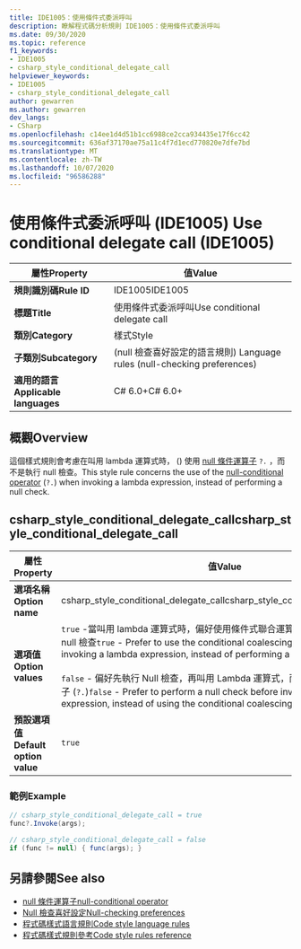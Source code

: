 ```yaml
---
title: IDE1005：使用條件式委派呼叫
description: 瞭解程式碼分析規則 IDE1005：使用條件式委派呼叫
ms.date: 09/30/2020
ms.topic: reference
f1_keywords:
- IDE1005
- csharp_style_conditional_delegate_call
helpviewer_keywords:
- IDE1005
- csharp_style_conditional_delegate_call
author: gewarren
ms.author: gewarren
dev_langs:
- CSharp
ms.openlocfilehash: c14ee1d4d51b1cc6988ce2cca934435e17f6cc42
ms.sourcegitcommit: 636af37170ae75a11c4f7d1ecd770820e7dfe7bd
ms.translationtype: MT
ms.contentlocale: zh-TW
ms.lasthandoff: 10/07/2020
ms.locfileid: "96586288"
---
```

# <a name="use-conditional-delegate-call-ide1005"></a><span data-ttu-id="da3d7-103">使用條件式委派呼叫 (IDE1005) </span><span class="sxs-lookup"><span data-stu-id="da3d7-103">Use conditional delegate call (IDE1005)</span></span>

|<span data-ttu-id="da3d7-104">屬性</span><span class="sxs-lookup"><span data-stu-id="da3d7-104">Property</span></span>|<span data-ttu-id="da3d7-105">值</span><span class="sxs-lookup"><span data-stu-id="da3d7-105">Value</span></span>|
|-|-|
| <span data-ttu-id="da3d7-106">**規則識別碼**</span><span class="sxs-lookup"><span data-stu-id="da3d7-106">**Rule ID**</span></span> | <span data-ttu-id="da3d7-107">IDE1005</span><span class="sxs-lookup"><span data-stu-id="da3d7-107">IDE1005</span></span> |
| <span data-ttu-id="da3d7-108">**標題**</span><span class="sxs-lookup"><span data-stu-id="da3d7-108">**Title**</span></span> | <span data-ttu-id="da3d7-109">使用條件式委派呼叫</span><span class="sxs-lookup"><span data-stu-id="da3d7-109">Use conditional delegate call</span></span> |
| <span data-ttu-id="da3d7-110">**類別**</span><span class="sxs-lookup"><span data-stu-id="da3d7-110">**Category**</span></span> | <span data-ttu-id="da3d7-111">樣式</span><span class="sxs-lookup"><span data-stu-id="da3d7-111">Style</span></span> |
| <span data-ttu-id="da3d7-112">**子類別**</span><span class="sxs-lookup"><span data-stu-id="da3d7-112">**Subcategory**</span></span> | <span data-ttu-id="da3d7-113"> (null 檢查喜好設定的語言規則) </span><span class="sxs-lookup"><span data-stu-id="da3d7-113">Language rules (null-checking preferences)</span></span> |
| <span data-ttu-id="da3d7-114">**適用的語言**</span><span class="sxs-lookup"><span data-stu-id="da3d7-114">**Applicable languages**</span></span> | <span data-ttu-id="da3d7-115">C# 6.0+</span><span class="sxs-lookup"><span data-stu-id="da3d7-115">C# 6.0+</span></span> |

## <a name="overview"></a><span data-ttu-id="da3d7-116">概觀</span><span class="sxs-lookup"><span data-stu-id="da3d7-116">Overview</span></span>

<span data-ttu-id="da3d7-117">這個樣式規則會考慮在叫用 lambda 運算式時， () 使用 [null 條件運算子](../../../csharp/language-reference/operators/member-access-operators.md#null-conditional-operators--and-) `?.` ，而不是執行 null 檢查。</span><span class="sxs-lookup"><span data-stu-id="da3d7-117">This style rule concerns the use of the [null-conditional operator](../../../csharp/language-reference/operators/member-access-operators.md#null-conditional-operators--and-) (`?.`) when invoking a lambda expression, instead of performing a null check.</span></span>

## <a name="csharp_style_conditional_delegate_call"></a><span data-ttu-id="da3d7-118">csharp_style_conditional_delegate_call</span><span class="sxs-lookup"><span data-stu-id="da3d7-118">csharp_style_conditional_delegate_call</span></span>

|<span data-ttu-id="da3d7-119">屬性</span><span class="sxs-lookup"><span data-stu-id="da3d7-119">Property</span></span>|<span data-ttu-id="da3d7-120">值</span><span class="sxs-lookup"><span data-stu-id="da3d7-120">Value</span></span>|
|-|-|
| <span data-ttu-id="da3d7-121">**選項名稱**</span><span class="sxs-lookup"><span data-stu-id="da3d7-121">**Option name**</span></span> | <span data-ttu-id="da3d7-122">csharp_style_conditional_delegate_call</span><span class="sxs-lookup"><span data-stu-id="da3d7-122">csharp_style_conditional_delegate_call</span></span>
| <span data-ttu-id="da3d7-123">**選項值**</span><span class="sxs-lookup"><span data-stu-id="da3d7-123">**Option values**</span></span> | <span data-ttu-id="da3d7-124">`true` -當叫用 lambda 運算式時，偏好使用條件式聯合運算子 (`?.`) ，而不是執行 null 檢查</span><span class="sxs-lookup"><span data-stu-id="da3d7-124">`true` - Prefer to use the conditional coalescing operator (`?.`) when invoking a lambda expression, instead of performing a null check</span></span><br /><br /><span data-ttu-id="da3d7-125">`false` - 偏好先執行 Null 檢查，再叫用 Lambda 運算式，而非使用條件式聯合運算子 (`?.`)</span><span class="sxs-lookup"><span data-stu-id="da3d7-125">`false` - Prefer to perform a null check before invoking a lambda expression, instead of using the conditional coalescing operator (`?.`)</span></span> |
| <span data-ttu-id="da3d7-126">**預設選項值**</span><span class="sxs-lookup"><span data-stu-id="da3d7-126">**Default option value**</span></span> | `true` |

### <a name="example"></a><span data-ttu-id="da3d7-127">範例</span><span class="sxs-lookup"><span data-stu-id="da3d7-127">Example</span></span>

```csharp
// csharp_style_conditional_delegate_call = true
func?.Invoke(args);

// csharp_style_conditional_delegate_call = false
if (func != null) { func(args); }
```

## <a name="see-also"></a><span data-ttu-id="da3d7-128">另請參閱</span><span class="sxs-lookup"><span data-stu-id="da3d7-128">See also</span></span>

- [<span data-ttu-id="da3d7-129">null 條件運算子</span><span class="sxs-lookup"><span data-stu-id="da3d7-129">null-conditional operator</span></span>](../../../csharp/language-reference/operators/member-access-operators.md#null-conditional-operators--and-)
- [<span data-ttu-id="da3d7-130">Null 檢查喜好設定</span><span class="sxs-lookup"><span data-stu-id="da3d7-130">Null-checking preferences</span></span>](null-checking-preferences.md)
- [<span data-ttu-id="da3d7-131">程式碼樣式語言規則</span><span class="sxs-lookup"><span data-stu-id="da3d7-131">Code style language rules</span></span>](language-rules.md)
- [<span data-ttu-id="da3d7-132">程式碼樣式規則參考</span><span class="sxs-lookup"><span data-stu-id="da3d7-132">Code style rules reference</span></span>](index.md)
